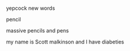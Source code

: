 #
yepcock
new words

pencil

massive pencils and pens

my name is Scott malkinson and I have diabeties
